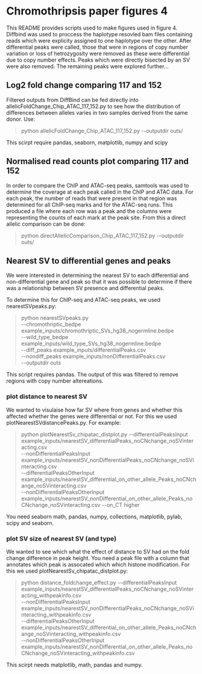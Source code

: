 # Chromothripsis paper figures 4

This README provides scripts used to make figures used in figure 4. Diffbind was used to proccess the haplotype resovled bam files containing reads which were explicity assigned to one haplotype over the other. After differential peaks were called, those that were in regions of copy number variation or loss of hetrozygosity were removed as these were differential due to copy number effects. Peaks which were directly bisected by an SV were also removed. The remaining peaks were explored further... 

## Log2 fold change comparing 117 and 152

Filtered outputs from DiffBind can be fed directly into allelicFoldChange_Chip_ATAC_117_152.py to see how the distribution of differences between alleles varies in two samples derived from the same donor. Use:

> python allelicFoldChange_Chip_ATAC_117_152.py --outputdir outs/

This scirpt require pandas, seaborn, matplotlib, numpy and scipy

## Normalised read counts plot comparing 117 and 152

In order to compare the ChIP and ATAC-seq peaks, samtools was used to determine the coverage at each peak called in the ChIP and ATAC data. For each peak, the number of reads that were present in that region was determined for all ChIP-seq marks and for the ATAC-seq runs. This produced a file where each row was a peak and the columns were representing the counts of each mark at the peak site. From this a direct allelic comparison can be done:

> python directAllelicComparison_Chip_ATAC_117_152.py  --outputdir outs/


## Nearest SV to differential genes and peaks

We were interested in determining the nearest SV to each differential and non-differential gene and peak so that it was possible to determine if there was a relationship between SV presence and differential peaks. 


To determine this for ChIP-seq and ATAC-seq peaks, we used nearestSVpeaks.py:
> python nearestSVpeaks.py  \
> --chromothriptic_bedpe example_inputs/chromothriptic_SVs_hg38_nogermline.bedpe \
> --wild_type_bedpe example_inputs/wild_type_SVs_hg38_nogermline.bedpe \
> --diff_peaks example_inputs/differentialPeaks.csv \
> --nondiff_peaks example_inputs/nonDifferentialPeaks.csv \
> --outputdir outs

This script requires pandas. The output of this was filtered to remove regions with copy number altereations.

### plot distance to nearest SV

We wanted to visulaise how far SV where from genes and whether this affected whether the genes were differential or not. For this we used plotNearestSVdistancePeaks.py. For example:

> python plotNearestSv_chipatac_distplot.py  --differentialPeaksInput example_inputs/nearestSV_differentialPeaks_noCNchange_noSVinteracting.csv \
> --nonDifferentialPeaksInput example_inputs/nearestSV_nonDifferentialPeaks_noCNchange_noSVinteracting.csv \
> --differentialPeaksOtherInput example_inputs/nearestSV_differential_on_other_allele_Peaks_noCNchange_noSVinteracting.csv \
> --nonDifferentialPeaksOtherInput example_inputs/nearestSV_nonDifferential_on_other_allele_Peaks_noCNchange_noSVinteracting.csv --on_CT higher

You need seaborn math, pandas, numpy, collections, matplotlib, pylab, scipy and seaborn.

### plot SV size of nearest SV (and type)

We wanted to see which what the effect of distance to SV had on the fold change difference in peak height. You need a peak file with a column that annotates which peak is assocated which which histone modification. For this we used plotNearestSv_chipatac_distplot.py:

> python distance_foldchange_effect.py  --differentialPeaksInput example_inputs/nearestSV_differentialPeaks_noCNchange_noSVinteracting_withpeakinfo.csv \
> --nonDifferentialPeaksInput example_inputs/nearestSV_nonDifferentialPeaks_noCNchange_noSVinteracting_withpeakinfo.csv \
> --differentialPeaksOtherInput example_inputs/nearestSV_differential_on_other_allele_Peaks_noCNchange_noSVinteracting_withpeakinfo.csv \
> --nonDifferentialPeaksOtherInput example_inputs/nearestSV_nonDifferential_on_other_allele_Peaks_noCNchange_noSVinteracting_withpeakinfo.csv

This scirpt needs matplotlib, math, pandas and numpy.
